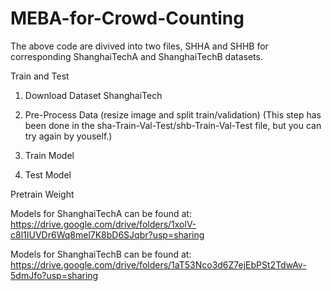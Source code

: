 # MEBA-for-Crowd-Counting

The above code are divived into two files, SHHA and SHHB for corresponding ShanghaiTechA and ShanghaiTechB datasets.



Train and Test

1. Download Dataset ShanghaiTech 
2. Pre-Process Data (resize image and split train/validation) (This step has been done in the sha-Train-Val-Test/shb-Train-Val-Test file, but you can try again by youself.)

3. Train Model

4. Test Model



Pretrain Weight

Models for ShanghaiTechA can be found at:
https://drive.google.com/drive/folders/1xolV-c8l1IUVDr6Wq8mel7K8bD6SJqbr?usp=sharing

Models for ShanghaiTechB can be found at:
https://drive.google.com/drive/folders/1aT53Nco3d6Z7ejEbPSt2TdwAv-5dmJfo?usp=sharing
